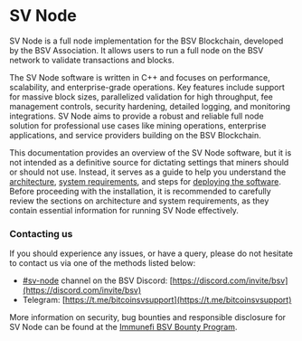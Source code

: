 # SV Node

SV Node is a full node implementation for the BSV Blockchain, developed by the BSV Association. It allows users to run a full node on the BSV network to validate transactions and blocks.

The SV Node software is written in C++ and focuses on performance, scalability, and enterprise-grade operations. Key features include support for massive block sizes, parallelized validation for high throughput, fee management controls, security hardening, detailed logging, and monitoring integrations. SV Node aims to provide a robust and reliable full node solution for professional use cases like mining operations, enterprise applications, and service providers building on the BSV Blockchain.

This documentation provides an overview of the SV Node software, but it is not intended as a definitive source for dictating settings that miners should or should not use. Instead, it serves as a guide to help you understand the [architecture](system-architecture.md), [system requirements](system-requirements.md), and steps for [deploying the software](installation/sv-node/). Before proceeding with the installation, it is recommended to carefully review the sections on architecture and system requirements, as they contain essential information for running SV Node effectively.

### **Contacting us** <a href="#contacting-us" id="contacting-us"></a>

If you should experience any issues, or have a query, please do not hesitate to contact us via one of the methods listed below:

* [#sv-node](https://discord.com/channels/953808129043333140/1156756693292699678) channel on the BSV Discord: [https://discord.com/invite/bsv](https://discord.com/invite/bsv)
* Telegram: [https://t.me/bitcoinsvsupport](https://t.me/bitcoinsvsupport)

More information on security, bug bounties and responsible disclosure for SV Node can be found at the [Immunefi BSV Bounty Program](https://immunefi.com/bug-bounty/bitcoinsv/).
